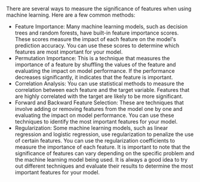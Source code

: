 There are several ways to measure the significance of features when using machine learning. Here are a few common methods:

- Feature Importance: Many machine learning models, such as decision trees and random forests, have built-in feature importance scores. These scores measure the impact of each feature on the model's prediction accuracy. You can use these scores to determine which features are most important for your model.
- Permutation Importance: This is a technique that measures the importance of a feature by shuffling the values of the feature and evaluating the impact on model performance. If the performance decreases significantly, it indicates that the feature is important.
- Correlation Analysis: You can use statistical methods to measure the correlation between each feature and the target variable. Features that are highly correlated with the target are likely to be more significant.
- Forward and Backward Feature Selection: These are techniques that involve adding or removing features from the model one by one and evaluating the impact on model performance. You can use these techniques to identify the most important features for your model.
- Regularization: Some machine learning models, such as linear regression and logistic regression, use regularization to penalize the use of certain features. You can use the regularization coefficients to measure the importance of each feature.
  It is important to note that the significance of features can vary depending on the specific problem and the machine learning model being used. It is always a good idea to try out different techniques and evaluate their results to determine the most important features for your model.
